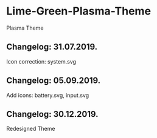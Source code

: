 # Lime-Green-Plasma-Theme
Plasma Theme

Changelog: 31.07.2019.
----------------------

Icon correction: system.svg

Changelog: 05.09.2019.
----------------------

Add icons: battery.svg, input.svg



Changelog: 30.12.2019.
----------------------

Redesigned Theme
